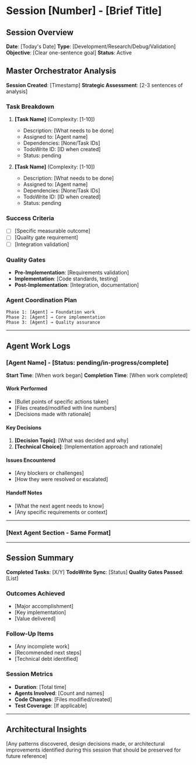 # Session [Number] - [Brief Title]

## Session Overview
**Date**: [Today's Date]
**Type**: [Development/Research/Debug/Validation]
**Objective**: [Clear one-sentence goal]
**Status**: Active

## Master Orchestrator Analysis
**Session Created**: [Timestamp]
**Strategic Assessment**: [2-3 sentences of analysis]

### Task Breakdown
1. **[Task Name]** (Complexity: [1-10])
   - Description: [What needs to be done]
   - Assigned to: [Agent name]
   - Dependencies: [None/Task IDs]
   - TodoWrite ID: [ID when created]
   - Status: pending

2. **[Task Name]** (Complexity: [1-10])
   - Description: [What needs to be done]
   - Assigned to: [Agent name]
   - Dependencies: [None/Task IDs]
   - TodoWrite ID: [ID when created]
   - Status: pending

### Success Criteria
- [ ] [Specific measurable outcome]
- [ ] [Quality gate requirement]
- [ ] [Integration validation]

### Quality Gates
- **Pre-Implementation**: [Requirements validation]
- **Implementation**: [Code standards, testing]
- **Post-Implementation**: [Integration, documentation]

### Agent Coordination Plan
```
Phase 1: [Agent] → Foundation work
Phase 2: [Agent] → Core implementation  
Phase 3: [Agent] → Quality assurance
```

---

## Agent Work Logs

### [Agent Name] - [Status: pending/in-progress/complete]
**Start Time**: [When work began]
**Completion Time**: [When work completed]

#### Work Performed
- [Bullet points of specific actions taken]
- [Files created/modified with line numbers]
- [Decisions made with rationale]

#### Key Decisions
1. **[Decision Topic]**: [What was decided and why]
2. **[Technical Choice]**: [Implementation approach and rationale]

#### Issues Encountered
- [Any blockers or challenges]
- [How they were resolved or escalated]

#### Handoff Notes
- [What the next agent needs to know]
- [Any specific requirements or context]

---

### [Next Agent Section - Same Format]

---

## Session Summary
**Completed Tasks**: [X/Y]
**TodoWrite Sync**: [Status]
**Quality Gates Passed**: [List]

### Outcomes Achieved
- [Major accomplishment]
- [Key implementation]
- [Value delivered]

### Follow-Up Items
- [Any incomplete work]
- [Recommended next steps]
- [Technical debt identified]

### Session Metrics
- **Duration**: [Total time]
- **Agents Involved**: [Count and names]
- **Code Changes**: [Files modified/created]
- **Test Coverage**: [If applicable]

---

## Architectural Insights
[Any patterns discovered, design decisions made, or architectural improvements identified during this session that should be preserved for future reference]